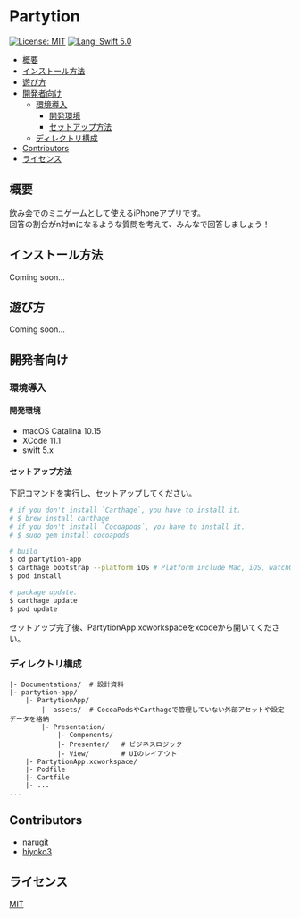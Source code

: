 # Partytion

[![License: MIT](https://img.shields.io/badge/License-MIT-teal.svg)](https://opensource.org/licenses/MIT)
[![Lang: Swift 5.0](https://img.shields.io/badge/Lang-Swift%205.0-orange.svg)](https://developer.apple.com/jp/swift/)

- [概要](#概要)
- [インストール方法](#インストール方法)
- [遊び方](遊び方)
- [開発者向け](#開発者向け)
    - [環境導入](#環境導入)
        - [開発環境](#開発環境)
        - [セットアップ方法](#セットアップ方法)
    - [ディレクトリ構成](#ディレクトリ構成)
- [Contributors](#contributors)
- [ライセンス](#ライセンス)

## 概要
飲み会でのミニゲームとして使えるiPhoneアプリです。  
回答の割合がn対mになるような質問を考えて、みんなで回答しましょう！

## インストール方法
Coming soon...

## 遊び方
Coming soon...

## 開発者向け
### 環境導入
#### 開発環境
- macOS Catalina 10.15
- XCode 11.1
- swift 5.x

#### セットアップ方法
下記コマンドを実行し、セットアップしてください。

```sh
# if you don't install `Carthage`, you have to install it.
# $ brew install carthage
# if you don't install `Cocoapods`, you have to install it.
# $ sudo gem install cocoapods

# build
$ cd partytion-app
$ carthage bootstrap --platform iOS # Platform include Mac, iOS, watchOS, tvOS.
$ pod install

# package update.
$ carthage update
$ pod update
```

セットアップ完了後、PartytionApp.xcworkspaceをxcodeから開いてください。

### ディレクトリ構成
```
|- Documentations/  # 設計資料
|- partytion-app/
    |- PartytionApp/
        |- assets/  # CocoaPodsやCarthageで管理していない外部アセットや設定データを格納
        |- Presentation/
            |- Components/
            |- Presenter/   # ビジネスロジック
            |- View/        # UIのレイアウト
    |- PartytionApp.xcworkspace/
    |- Podfile
    |- Cartfile
    |- ...
...
```

## Contributors
- [narugit](https://github.com/narugit)
- [hiyoko3](https://github.com/hiyoko3)

## ライセンス
[MIT](https://github.com/naruhiyo/partytion/blob/master/LICENSE)
